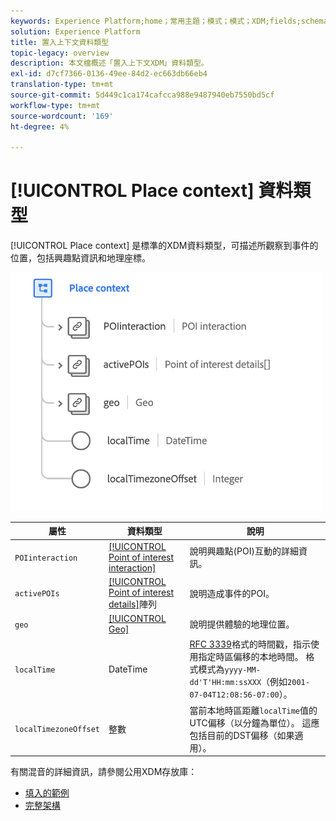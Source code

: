 ```yaml
---
keywords: Experience Platform;home；常用主題；模式；模式；XDM;fields;schemas;Schemas;place context;placeContext;datatype；資料類型；
solution: Experience Platform
title: 置入上下文資料類型
topic-legacy: overview
description: 本文檔概述「置入上下文XDM」資料類型。
exl-id: d7cf7366-0136-49ee-84d2-ec663db66eb4
translation-type: tm+mt
source-git-commit: 5d449c1ca174cafcca988e9487940eb7550bd5cf
workflow-type: tm+mt
source-wordcount: '169'
ht-degree: 4%

---
```


# [!UICONTROL Place context] 資料類型

[!UICONTROL Place context] 是標準的XDM資料類型，可描述所觀察到事件的位置，包括興趣點資訊和地理座標。

<img src="../images/data-types/place-context.png" width="500" /><br />

| 屬性 | 資料類型 | 說明 |
| --- | --- | --- |
| `POIinteraction` | [[!UICONTROL Point of interest interaction]](./poi-interaction.md) | 說明興趣點(POI)互動的詳細資訊。 |
| `activePOIs` | [[!UICONTROL Point of interest details]](./poi-details.md)陣列 | 說明造成事件的POI。 |
| `geo` | [[!UICONTROL Geo]](./geo.md) | 說明提供體驗的地理位置。 |
| `localTime` | DateTime | [RFC 3339](https://tools.ietf.org/html/rfc3339)格式的時間戳，指示使用指定時區偏移的本地時間。 格式模式為`yyyy-MM-dd'T'HH:mm:ssXXX`（例如`2001-07-04T12:08:56-07:00`）。 |
| `localTimezoneOffset` | 整數 | 當前本地時區距離`localTime`值的UTC偏移（以分鐘為單位）。 這應包括目前的DST偏移（如果適用）。 |

有關混音的詳細資訊，請參閱公用XDM存放庫：

* [填入的範例](https://github.com/adobe/xdm/blob/master/components/datatypes/placecontext.example.1.json)
* [完整架構](https://github.com/adobe/xdm/blob/master/components/datatypes/placecontext.schema.json)
